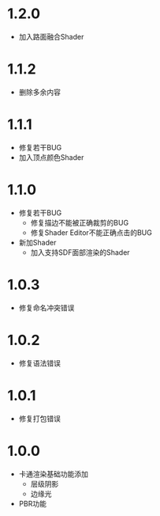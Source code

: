 # 1.2.0
- 加入路面融合Shader
# 1.1.2
- 删除多余内容
# 1.1.1
- 修复若干BUG
- 加入顶点颜色Shader
# 1.1.0
- 修复若干BUG
	- 修复描边不能被正确裁剪的BUG
	- 修复Shader Editor不能正确点击的BUG
- 新加Shader
	- 加入支持SDF面部渲染的Shader
# 1.0.3
- 修复命名冲突错误
# 1.0.2
- 修复语法错误
# 1.0.1
- 修复打包错误
# 1.0.0
- 卡通渲染基础功能添加
	- 层级阴影
	- 边缘光
- PBR功能